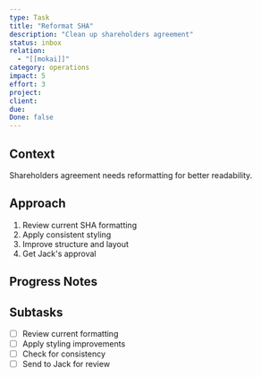 ```yaml
---
type: Task
title: "Reformat SHA"
description: "Clean up shareholders agreement"
status: inbox
relation:
  - "[[mokai]]"
category: operations
impact: 5
effort: 3
project:
client:
due:
Done: false
---
```


## Context
Shareholders agreement needs reformatting for better readability.

## Approach
1. Review current SHA formatting
2. Apply consistent styling
3. Improve structure and layout
4. Get Jack's approval

## Progress Notes


## Subtasks
- [ ] Review current formatting
- [ ] Apply styling improvements
- [ ] Check for consistency
- [ ] Send to Jack for review
